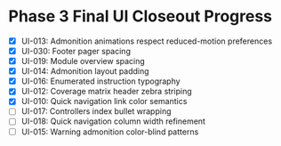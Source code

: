 # Phase 3 Final UI Closeout Progress

- [x] UI-013: Admonition animations respect reduced-motion preferences
- [x] UI-030: Footer pager spacing
- [x] UI-019: Module overview spacing
- [x] UI-014: Admonition layout padding
- [x] UI-016: Enumerated instruction typography
- [x] UI-012: Coverage matrix header zebra striping
- [x] UI-010: Quick navigation link color semantics
- [ ] UI-017: Controllers index bullet wrapping
- [ ] UI-018: Quick navigation column width refinement
- [ ] UI-015: Warning admonition color-blind patterns
